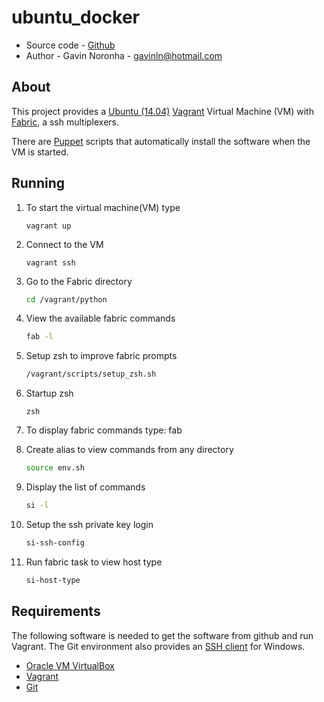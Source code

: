 ubuntu_docker
=============

* Source code - [Github][1]
* Author - Gavin Noronha - <gavinln@hotmail.com>

[1]: https://github.com/gavinln/fabric_vm.git

About
-----

This project provides a [Ubuntu (14.04)][2] [Vagrant][3] Virtual Machine (VM)
with [Fabric][4], a ssh multiplexers.

[2]: http://releases.ubuntu.com/14.04/
[3]: http://www.vagrantup.com/
[4]: https://TODO/
[5]: http://TODO

There are [Puppet][6] scripts that automatically install the software when the VM is started.

[6]: http://puppetlabs.com/

Running
-------

1. To start the virtual machine(VM) type

    ```
    vagrant up
    ```

2. Connect to the VM

    ```
    vagrant ssh
    ```

3. Go to the Fabric directory

    ```bash
    cd /vagrant/python
    ```

4. View the available fabric commands

    ```bash
    fab -l
    ```

5. Setup zsh to improve fabric prompts

    ```bash
    /vagrant/scripts/setup_zsh.sh
    ```

6. Startup zsh

    ```
    zsh
    ```

7. To display fabric commands type: fab<tab><tab>

8. Create alias to view commands from any directory

    ```bash
    source env.sh
    ```

9. Display the list of commands

    ```bash
    si -l
    ```

10. Setup the ssh private key login

    ```bash
    si-ssh-config
    ```

11. Run fabric task to view host type

    ```bash
    si-host-type
    ```

Requirements
------------

The following software is needed to get the software from github and run
Vagrant. The Git environment also provides an [SSH client][7] for Windows.

* [Oracle VM VirtualBox][8]
* [Vagrant][9]
* [Git][10]

[7]: http://en.wikipedia.org/wiki/Secure_Shell
[8]: https://www.virtualbox.org/
[9]: http://vagrantup.com/
[10]: http://git-scm.com/

